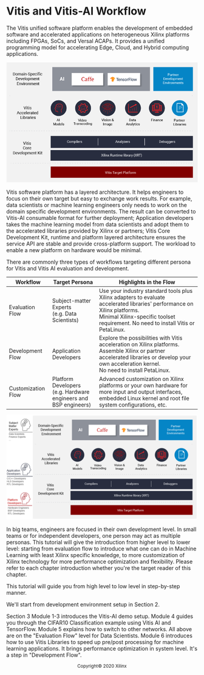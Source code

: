 # Vitis and Vitis-AI Workflow

The Vitis unified software platform enables the development of embedded software and accelerated applications on heterogeneous Xilinx platforms including FPGAs, SoCs, and Versal ACAPs. It provides a unified programming model for accelerating Edge, Cloud, and Hybrid computing applications.

![vitis_stack](images/vitis_stack.png)

Vitis software platform has a layered architecture. It helps engineers to focus on their own target but easy to exchange work results. For example, data scientists or machine learning engineers only needs to work on the domain specific development environments. The result can be converted to Vitis-AI consumable format for further deployment; Application developers takes the machine learning model from data scientists and adopt them to the accelerated libraries provided by Xilinx or partners; Vitis Core Development Kit, runtime and platform layered architecture ensures the service API are stable and provide cross-platform support. The workload to enable a new platform on hardware would be minimal.



There are commonly three types of workflows targeting different persona for Vitis and Vitis AI evaluation and development.

| Workflow           | Target Persona                                                       | Highlights in the Flow                                                                                                                                                                                              |
| ------------------ | -------------------------------------------------------------------- | ------------------------------------------------------------------------------------------------------------------------------------------------------------------------------------------------------------------- |
| Evaluation Flow    | Subject-matter Experts<br />(e.g. Data Scientists)                   | Use your industry standard tools plus Xilinx adapters to evaluate accelerated libraries' performance on Xilinx platforms. <br />Minimal Xilinx-specific toolset requirement. No need to install Vitis or PetaLinux. |
| Development Flow   | Application Developers                                               | Explore the possibilities with Vitis acceleration on Xilinx platforms. Assemble Xilinx or partner accelerated libraries or develop your own acceleration kernel. <br />No need to install PetaLinux.                |
| Customization Flow | Platform Developers<br />(e.g. Hardware engineers and BSP engineers) | Advanced customization on Xilinx platforms or your own hardware for more input and output interfaces, embedded Linux kernel and root file system configurations, etc.                                               |

![](./images/persona.png)



In big teams, engineers are focused in their own development level. In small teams or for independent developers, one person may act as multiple personas. This tutorial will give the introduction from higher level to lower level: starting from evaluation flow to introduce what one can do in Machine Learning with least Xilinx specific knowledge, to more customization of Xilinx technology for more performance optimization and flexibility. Please refer to each chapter introduction whether you're the target reader of this chapter.

This tutorial will guide you from high level to low level in step-by-step manner. 

We'll start from development environment setup in Section 2.

Section 3 Module 1-3 introduces the Vitis-AI demo setup. Module 4 guides you through the CIFAR10 Classification example using Vitis AI and TensorFlow. Module 5 explains how to switch to other networks. All above are on the "Evaluation Flow" level for Data Scientists. Module 6 introduces how to use Vitis Libraries to speed up pre/post processing for machine learning applications. It brings performance optimization in system level. It's a step in "Development Flow".



<p align="center"><sup>Copyright&copy; 2020 Xilinx</sup></p>
